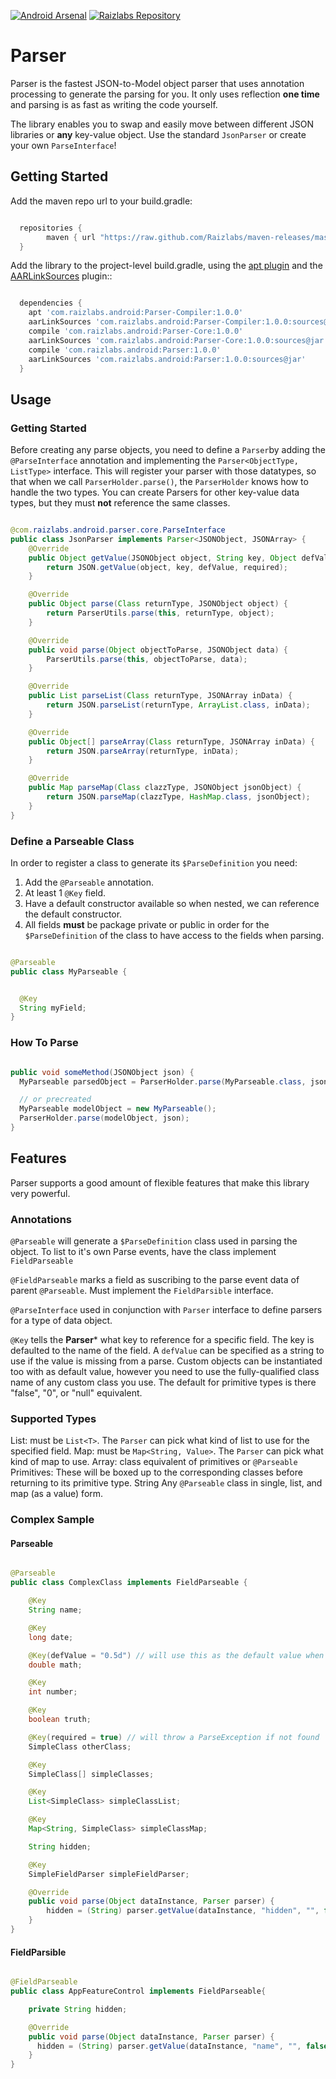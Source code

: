 [![Android Arsenal](https://img.shields.io/badge/Android%20Arsenal-Parser-brightgreen.svg?style=flat)](https://android-arsenal.com/details/1/1255) [![Raizlabs Repository](http://img.shields.io/badge/Raizlabs%20Repository-1.0.0-blue.svg?style=flat)](https://github.com/Raizlabs/maven-releases)

# Parser

Parser is the fastest JSON-to-Model object parser that uses annotation processing to generate the parsing for you. It only uses reflection __one time__ and parsing is as fast as writing the code yourself. 

The library enables you to swap and easily move between different JSON libraries or __any__ key-value object. Use the standard ```JsonParser``` or create your own ```ParseInterface```! 

## Getting Started

Add the maven repo url to your build.gradle:

```groovy

  repositories {
        maven { url "https://raw.github.com/Raizlabs/maven-releases/master/releases" }
  }

```

Add the library to the project-level build.gradle, using the [apt plugin](https://bitbucket.org/hvisser/android-apt) and the 
[AARLinkSources](https://github.com/xujiaao/AARLinkSources) plugin::

```groovy

  dependencies {
    apt 'com.raizlabs.android:Parser-Compiler:1.0.0'
    aarLinkSources 'com.raizlabs.android:Parser-Compiler:1.0.0:sources@jar'
    compile 'com.raizlabs.android:Parser-Core:1.0.0'
    aarLinkSources 'com.raizlabs.android:Parser-Core:1.0.0:sources@jar'
    compile 'com.raizlabs.android:Parser:1.0.0'
    aarLinkSources 'com.raizlabs.android:Parser:1.0.0:sources@jar'
  }

```

## Usage

### Getting Started

Before creating any parse objects, you need to define a ```Parser```by adding the ```@ParseInterface``` annotation and implementing the ```Parser<ObjectType, ListType>``` interface. This will register your parser with those datatypes, so that when we call ```ParserHolder.parse()```, the ```ParserHolder``` knows how to handle the two types. You can create Parsers for other key-value data types, but they must **not** reference the same classes.

```java

@com.raizlabs.android.parser.core.ParseInterface
public class JsonParser implements Parser<JSONObject, JSONArray> {
    @Override
    public Object getValue(JSONObject object, String key, Object defValue, boolean required) {
        return JSON.getValue(object, key, defValue, required);
    }

    @Override
    public Object parse(Class returnType, JSONObject object) {
        return ParserUtils.parse(this, returnType, object);
    }

    @Override
    public void parse(Object objectToParse, JSONObject data) {
        ParserUtils.parse(this, objectToParse, data);
    }

    @Override
    public List parseList(Class returnType, JSONArray inData) {
        return JSON.parseList(returnType, ArrayList.class, inData);
    }

    @Override
    public Object[] parseArray(Class returnType, JSONArray inData) {
        return JSON.parseArray(returnType, inData);
    }

    @Override
    public Map parseMap(Class clazzType, JSONObject jsonObject) {
        return JSON.parseMap(clazzType, HashMap.class, jsonObject);
    }
}

```

### Define a Parseable Class

In order to register a class to generate its ```$ParseDefinition``` you need:
  1. Add the ```@Parseable``` annotation.
  2. At least 1 ```@Key``` field.
  3. Have a default constructor available so when nested, we can reference the default constructor. 
  4. All fields **must** be package private or public in order for the ```$ParseDefinition``` of the class to have access to the fields when parsing.


```java

@Parseable
public class MyParseable {


  @Key
  String myField;
}


```

### How To Parse

```java

public void someMethod(JSONObject json) {
  MyParseable parsedObject = ParserHolder.parse(MyParseable.class, json);

  // or precreated
  MyParseable modelObject = new MyParseable();
  ParserHolder.parse(modelObject, json);
}

```

## Features

Parser supports a good amount of flexible features that make this library very powerful.

### Annotations

```@Parseable``` will generate a ```$ParseDefinition``` class used in parsing the object. To list to it's own Parse events,
have the class implement ```FieldParseable```

```@FieldParseable``` marks a field as suscribing to the parse event data of parent ```@Parseable```. Must implement the ```FieldParsible``` interface. 

```@ParseInterface``` used in conjunction with ```Parser``` interface to define parsers for a type of data object.

```@Key``` tells the **Parser*** what key to reference for a specific field. The key is defaulted to the name of the field. A ```defValue``` can be specified as a string to use if the value is missing from a parse. Custom objects can be instantiated too with as default value, however you need to use the fully-qualified class name of any custom class you use. The default for primitive types is there "false", "0", or "null" equivalent.

### Supported Types

List:  must be ```List<T>```. The ```Parser``` can pick what kind of list to use for the specified field.
Map: must be ```Map<String, Value>```. The ```Parser``` can pick what kind of map to use.
Array: class equivalent of primitives or ```@Parseable```
Primitives: These will be boxed up to the corresponding classes before returning to its primitive type.
String
Any ```@Parseable``` class in single, list, and map (as a value) form. 


### Complex Sample

#### Parseable

```java

@Parseable
public class ComplexClass implements FieldParseable {

    @Key
    String name;

    @Key
    long date;

    @Key(defValue = "0.5d") // will use this as the default value when the $ParseDefinition is created
    double math;

    @Key
    int number;

    @Key
    boolean truth;

    @Key(required = true) // will throw a ParseException if not found
    SimpleClass otherClass;

    @Key
    SimpleClass[] simpleClasses;

    @Key
    List<SimpleClass> simpleClassList;

    @Key
    Map<String, SimpleClass> simpleClassMap;

    String hidden;

    @Key
    SimpleFieldParser simpleFieldParser;

    @Override
    public void parse(Object dataInstance, Parser parser) {
        hidden = (String) parser.getValue(dataInstance, "hidden", "", false);
    }
}

```

#### FieldParsible

```java

@FieldParseable
public class AppFeatureControl implements FieldParseable{

    private String hidden;

    @Override
    public void parse(Object dataInstance, Parser parser) {
      hidden = (String) parser.getValue(dataInstance, "name", "", false);      
    }
}

```

